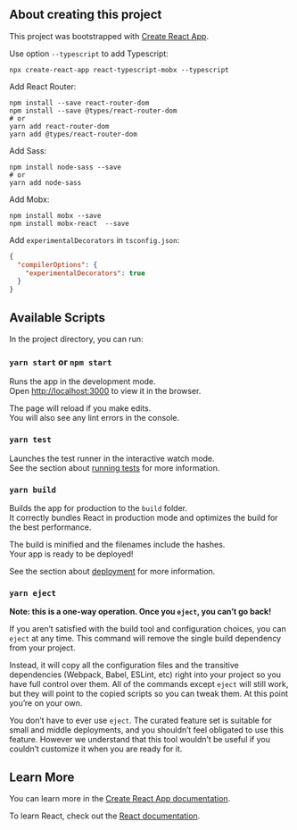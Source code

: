## About creating this project

This project was bootstrapped with [Create React App](https://github.com/facebook/create-react-app).

Use option `--typescript` to add Typescript:

```
npx create-react-app react-typescript-mobx --typescript
```

Add React Router:

```shell
npm install --save react-router-dom
npm install --save @types/react-router-dom
# or
yarn add react-router-dom
yarn add @types/react-router-dom
```

Add Sass:

```shell
npm install node-sass --save
# or
yarn add node-sass
```

Add Mobx:

```shell
npm install mobx --save
npm install mobx-react  --save
```

Add `experimentalDecorators` in `tsconfig.json`:
```json
{
  "compilerOptions": {
    "experimentalDecorators": true
  }
}
```

## Available Scripts

In the project directory, you can run:

### `yarn start` or `npm start`

Runs the app in the development mode.<br />
Open [http://localhost:3000](http://localhost:3000) to view it in the browser.

The page will reload if you make edits.<br />
You will also see any lint errors in the console.

### `yarn test`

Launches the test runner in the interactive watch mode.<br />
See the section about [running tests](https://facebook.github.io/create-react-app/docs/running-tests) for more information.

### `yarn build`

Builds the app for production to the `build` folder.<br />
It correctly bundles React in production mode and optimizes the build for the best performance.

The build is minified and the filenames include the hashes.<br />
Your app is ready to be deployed!

See the section about [deployment](https://facebook.github.io/create-react-app/docs/deployment) for more information.

### `yarn eject`

**Note: this is a one-way operation. Once you `eject`, you can’t go back!**

If you aren’t satisfied with the build tool and configuration choices, you can `eject` at any time. This command will remove the single build dependency from your project.

Instead, it will copy all the configuration files and the transitive dependencies (Webpack, Babel, ESLint, etc) right into your project so you have full control over them. All of the commands except `eject` will still work, but they will point to the copied scripts so you can tweak them. At this point you’re on your own.

You don’t have to ever use `eject`. The curated feature set is suitable for small and middle deployments, and you shouldn’t feel obligated to use this feature. However we understand that this tool wouldn’t be useful if you couldn’t customize it when you are ready for it.

## Learn More

You can learn more in the [Create React App documentation](https://facebook.github.io/create-react-app/docs/getting-started).

To learn React, check out the [React documentation](https://reactjs.org/).
